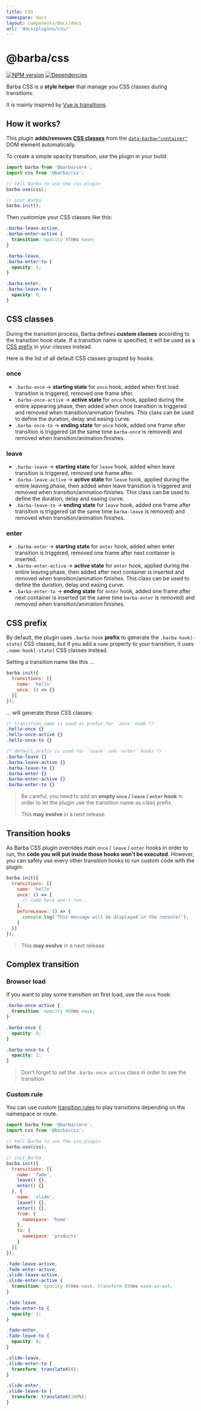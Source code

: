 ```yaml
---
title: CSS
namespace: docs
layout: components/docs/docs
url: 'docs/plugins/css/'
---
```


# @barba/css

[![NPM version](https://img.shields.io/npm/v/@barba/css?style=flat-square)](https://www.npmjs.com/package/@barba/css)
[![Dependencies](https://img.shields.io/librariesio/release/npm/@barba/css?style=flat-square)](https://github.com/barbajs/barba/network/dependencies)

Barba CSS is a **style helper** that manage you CSS classes during transitions.

It is mainly inspired by [Vue.js transitions](https://vuejs.org/v2/guide/transitions.html#Transition-Classes).

## How it works?

This plugin **adds/removes [CSS classes](#CSS-classes)** from the [`data-barba="container"`](/docs/getstarted/markup#Container) DOM element automatically.

To create a simple opacity transition, use the plugin in your build:

```js
import barba from '@barba/core';
import css from '@barba/css';

// tell Barba to use the css plugin
barba.use(css);

// init Barba
barba.init();
```

Then customize your CSS classes like this:

```css
.barba-leave-active,
.barba-enter-active {
  transition: opacity 450ms ease;
}

.barba-leave,
.barba-enter-to {
  opacity: 1;
}

.barba-enter,
.barba-leave-to {
  opacity: 0;
}
```

## CSS classes

During the transition process, Barba defines **custom classes** according to the transition hook state. If a transition name is specified, it will be used as a [CSS prefix](#CSS-prefix) in your classes instead.

Here is the list of all default CSS classes grouped by hooks:

### once

- `.barba-once` → **starting state** for `once` hook, added when first load transition is triggered, removed one frame after.
- `.barba-once-active` → **active state** for `once` hook, applied during the entire appearing phase, then added when once transition is triggered and removed when transition/animation finishes. This class can be used to define the duration, delay and easing curve.
- `.barba-once-to` → **ending state** for `once` hook, added one frame after transition is triggered (at the same time `barba-once` is removed) and removed when transition/animation finishes.

### leave

- `.barba-leave` → **starting state** for `leave` hook, added when leave transition is triggered, removed one frame after.
- `.barba-leave-active` → **active state** for `leave` hook, applied during the entire leaving phase, then added when leave transition is triggered and removed when transition/animation finishes. This class can be used to define the duration, delay and easing curve.
- `.barba-leave-to` → **ending state** for `leave` hook, added one frame after transition is triggered (at the same time `barba-leave` is removed) and removed when transition/animation finishes.

### enter

- `.barba-enter` → **starting state** for `enter` hook, added when enter transition is triggered, removed one frame after next container is inserted.
- `.barba-enter-active` → **active state** for `enter` hook, applied during the entire leaving phase, then added after next container is inserted and removed when transition/animation finishes. This class can be used to define the duration, delay and easing curve.
- `.barba-enter-to` → **ending state** for `enter` hook, added one frame after next container is inserted (at the same time `barba-enter` is removed) and removed when transition/animation finishes.

## CSS prefix

By default, the plugin uses `.barba-hook` **prefix** to generate the `.barba-hook[-state]` CSS classes, but if you add a `name` property to your transition, it uses `.name-hook[-state]` CSS classes instead.

Setting a transition name like this ...

```js
barba.init({
  transitions: [{
    name: 'hello'
    once: () => {}
  }]
});
```

... will generate those CSS classes:
```css
/* transition name is used as prefix for `once` hook */
.hello-once {}
.hello-once-active {}
.hello-once-to {}

/* default prefix is used for `leave` and `enter` hooks */
.barba-leave {}
.barba-leave-active {}
.barba-leave-to {}
.barba-enter {}
.barba-enter-active {}
.barba-enter-to {}
```

> Be careful, you need to add an **empty `once` / `leave` / `enter` hook** in order to let the plugin use the transition name as class prefix.
>
> This **may evolve** in a next release.

## Transition hooks

As Barba CSS plugin overrides main `once` / `leave` / `enter` hooks in order to run, the **code you will put inside those hooks won't be executed**. However, you can safely use every other transition hooks to run custom code with the plugin:

```js
barba.init({
  transitions: [{
    name: 'hello'
    once: () => {
      // code here won't run...
    },
    beforeLeave: () => {
      console.log('This message will be displayed in the console!');
    }
  }]
});
```

> This **may evolve** in a next release

## Complex transition

### Browser load

If you want to play some transition on first load, use the `once` hook:

```css
.barba-once-active {
  transition: opacity 450ms ease;
}

.barba-once {
  opacity: 0;
}

.barba-once-to {
  opacity: 1;
}
```

> Don't forget to set the `.barba-once-active` class in order to see the transition

### Custom rule

You can use custom [transition rules](/docs/advanced/transitions#Rules) to play transitions depending on the namespace or route.

```js
import barba from '@barba/core';
import css from '@barba/css';

// tell Barba to use the css plugin
barba.use(css);

// init Barba
barba.init({
  transitions: [{
    name: 'fade',
    leave() {},
    enter() {}
  }, {
    name: 'slide',
    leave() {},
    enter() {},
    from: {
      namespace: 'home'
    },
    to: {
      namespace: 'products'
    }
  }]
});
```

```css
.fade-leave-active,
.fade-enter-active,
.slide-leave-active,
.slide-enter-active {
  transition: opacity 450ms ease, transform 650ms ease-in-out;
}

.fade-leave,
.fade-enter-to {
  opacity: 1;
}

.fade-enter,
.fade-leave-to {
  opacity: 0;
}

.slide-leave,
.slide-enter-to {
  transform: translateX(0);
}

.slide-enter,
.slide-leave-to {
  transform: translateX(100%);
}
```
